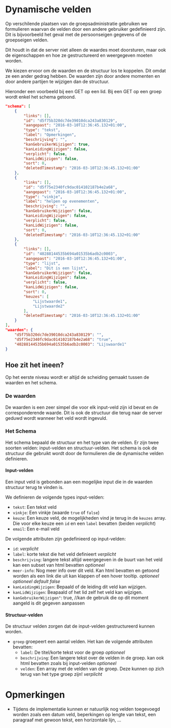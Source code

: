 # Dynamische velden

Op verschilende plaatsen van de groepsadministratie gebruiken we formulieren
waarvan de velden door een andere gebruiker gedefinieerd zijn.  Dit is
bijvoorbeeld het geval met de persoonseigen gegevens of de groepseigen velden.

Dit houdt in dat de server niet alleen de waardes moet doorsturen, maar ook
de eigenschappen en hoe ze gestructureerd en weergegeven moeten worden.

We kiezen ervoor om de waarden en de structuur los te koppelen.
Dit omdat ze een ander gedrag hebben.  De waarden zijn door andere momenten en
door andere partijen te wijzigen dan de structuur.

Hieronder een voorbeeld bij een GET op een lid. Bij een GET op een groep wordt enkel het schema getoond.
```json
"schema": [
    {
        "links": [],
        "id": "d5f75b320dc7de39010dca243a830129",
        "aangepast": "2016-03-10T12:36:45.132+01:00",
        "type": "tekst",
        "label": "Opmerkingen",
        "beschrijving": "",
        "kanGebruikerWijzigen": true,
        "kanLeidingWijzigen": false,
        "verplicht": false,
        "kanLidWijzigen": false,
        "sort": 0,
        "deletedTimestamp": "2016-03-10T12:36:45.132+01:00"
    },
    {
        "links": [],
        "id": "d5f75e2340fc9dac014102187b4e2a68",
        "aangepast": "2016-03-10T12:36:45.132+01:00",
        "type": "vinkje",
        "label": "helpen op evenementen",
        "beschrijving": "",
        "kanGebruikerWijzigen": false,
        "kanLeidingWijzigen": false,
        "verplicht": false,
        "kanLidWijzigen": false,
        "sort": 0,
        "deletedTimestamp": "2016-03-10T12:36:45.132+01:00"
    },
    {
        "links": [],
        "id": "40288144535b694a01535b6adb2c0003",
        "aangepast": "2016-03-10T12:36:45.132+01:00",
        "type": "lijst",
        "label": "Dit is een lijst",
        "kanGebruikerWijzigen": false,
        "kanLeidingWijzigen": false,
        "verplicht": false,
        "kanLidWijzigen": false,
        "sort": 0,
        "keuzes": [
            "Lijstwaarde1",
            "Lijstwaarde2"
        ],
        "deletedTimestamp": "2016-03-10T12:36:45.132+01:00"
    }
],
"waarden": {
    "d5f75b320dc7de39010dca243a830129": "",
    "d5f75e2340fc9dac014102187b4e2a68": "true",
    "40288144535b694a01535b6adb2c0003": "Lijswaarde1"
}
```

## Hoe zit het ineen?

Op het eerste niveau wordt er altijd de scheiding gemaakt tussen de waarden en het schema.

### De waarden

De waarden is een zeer simpel die voor elk input-veld zijn id bevat en de corresponderende waarde.
Dit is ook de structuur die terug naar de server geduwd wordt wanneer het veld wordt ingevuld.

### Het Schema

Het schema bepaald de structuur en het type van de velden.
Er zijn twee soorten velden: input-velden en structuur-velden.
Het schema is ook de structuur die gebruikt wordt door de formulieren die de dynamische velden definieren.

#### Input-velden

Een input veld is gebonden aan een mogelijke input die in de waarden structuur terug te vinden is.

We definieren de volgende types input-velden:

  * `tekst`: Een tekst veld
  * `vinkje`: Een vinkje (waarde `true` of `false`)
  * `keuze`: Een keuze veld, de mogelijkheden vind je terug in de `keuzes` 
    array.  Die voor elke keuze een `id` en een `label` bevatten (beiden 
    _verplicht_)
  * `email`: Een e-mail veld

De volgende attributen zijn gedefinieerd op input-velden:

  * `id`: _verplicht_
  * `label`: korte tekst die het veld definieert _verplicht_
  * `beschrijving`: langere tekst altijd weergegeven in de buurt van het veld 
     kan een subset van html bevatten _optioneel_
  * `meer-info`: Nog meer info over dit veld.  Kan html bevatten en getoond worden als een link die uit kan klappen of een hover tooltip. _optioneel_
  _optioneel default false_
  * `kanLeidingWijzigen`: Bepaald of de leiding dit veld kan wijzigen.
  * `kanLidWijzigen`: Beapaald of het lid zelf het veld kan wijzigen.
  * `kanGebruikerWijzigen"`: true, //kan de gebruik die op dit moment aangeld is dit gegeven aanpassen

#### Structuur-velden

De structuur velden zorgen dat de input-velden gestructureerd kunnen worden.

  * `groep` groepeert een aantal velden.  Het kan de volgende attributen 
    bevatten:
    * `label`: De titel/korte tekst voor de groep _optioneel_
    * `beschrijving`: Een langere tekst over de velden in de groep.  kan ook 
    html bevatten zoals bij input-velden _optioneel_
    * `velden`: Een array met de velden van de groep.  Deze kunnen op zich
    terug van het type groep zijn! _verplicht_

# Opmerkingen
  * Tijdens de implementatie kunnen er natuurlijk nog velden toegevoegd worden zoals een datum veld, beperkingen op lengte van tekst, een paragraaf met gewoon tekst, een horizontale lijn, ...

  
